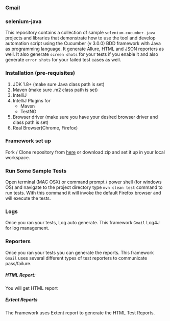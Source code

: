 ### Gmail

### selenium-java

This repository contains a collection of sample `selenium-cucumber-java` projects and libraries that demonstrate how to
use the tool and develop automation script using the Cucumber (v 3.0.0) BDD framework with Java as programming language.
It generate Allure, HTML and JSON reporters as well. It also generate `screen shots` for your tests if you enable it and
also generate `error shots` for your failed test cases as well.

### Installation (pre-requisites)

1. JDK 1.8+ (make sure Java class path is set)
2. Maven (make sure .m2 class path is set)
3. IntelliJ
4. IntelliJ Plugins for
    - Maven
    - TestNG
5. Browser driver (make sure you have your desired browser driver and class path is set)
6. Real Browser(Chrome, Firefox)

### Framework set up

Fork / Clone repository from [here]( https://github.com/Muntasir101/Gmai) or download zip and set
it up in your local workspace.

### Run Some Sample Tests

Open terminal (MAC OSX) or command prompt / power shell (for windows OS) and navigate to the project directory
type `mvn clean test` command to run tests. With this command it will invoke the default Firefox browser and will
execute the tests.

### Logs

Once you ran your tests, Log auto generate. This framework `Gmail` Log4J for log management.

### Reporters

Once you ran your tests you can generate the reports. This framework `Gmail` uses
several different types of test reporters to communicate pass/failure.


##### HTML Report:

You will get HTML report 


##### Extent Reports

The Framework uses Extent report to generate the HTML Test Reports.

